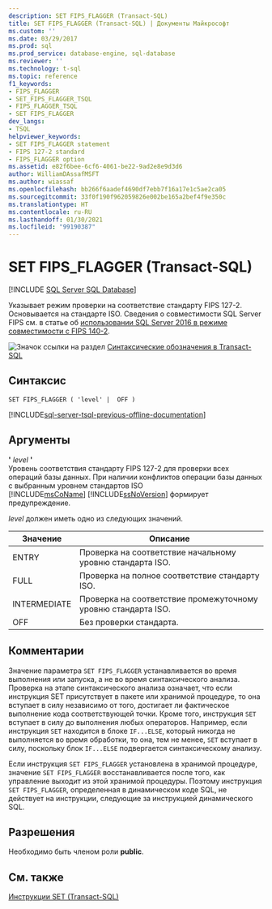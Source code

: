```yaml
---
description: SET FIPS_FLAGGER (Transact-SQL)
title: SET FIPS_FLAGGER (Transact-SQL) | Документы Майкрософт
ms.custom: ''
ms.date: 03/29/2017
ms.prod: sql
ms.prod_service: database-engine, sql-database
ms.reviewer: ''
ms.technology: t-sql
ms.topic: reference
f1_keywords:
- FIPS_FLAGGER
- SET_FIPS_FLAGGER_TSQL
- FIPS_FLAGGER_TSQL
- SET FIPS_FLAGGER
dev_langs:
- TSQL
helpviewer_keywords:
- SET FIPS_FLAGGER statement
- FIPS 127-2 standard
- FIPS_FLAGGER option
ms.assetid: e82f6bee-6cf6-4061-be22-9ad2e8e9d3d6
author: WilliamDAssafMSFT
ms.author: wiassaf
ms.openlocfilehash: bb266f6aadef4690df7ebb7f16a17e1c5ae2ca05
ms.sourcegitcommit: 33f0f190f962059826e002be165a2bef4f9e350c
ms.translationtype: HT
ms.contentlocale: ru-RU
ms.lasthandoff: 01/30/2021
ms.locfileid: "99190387"
---
```

# <a name="set-fips_flagger-transact-sql"></a>SET FIPS_FLAGGER (Transact-SQL)
[!INCLUDE [SQL Server SQL Database](../../includes/applies-to-version/sql-asdb.md)]

  Указывает режим проверки на соответствие стандарту FIPS 127-2. Основывается на стандарте ISO. Сведения о совместимости SQL Server FIPS см. в статье об [использовании SQL Server 2016 в режиме совместимости с FIPS 140-2](https://support.microsoft.com/help/4014354/how-to-use-sql-server-2016-in-fips-140-2-compliant-mode). 
  
 ![Значок ссылки на раздел](../../database-engine/configure-windows/media/topic-link.gif "Значок ссылки на раздел") [Синтаксические обозначения в Transact-SQL](../../t-sql/language-elements/transact-sql-syntax-conventions-transact-sql.md)  
  
## <a name="syntax"></a>Синтаксис  
  
```syntaxsql
SET FIPS_FLAGGER ( 'level' |  OFF )  
```  
  
[!INCLUDE[sql-server-tsql-previous-offline-documentation](../../includes/sql-server-tsql-previous-offline-documentation.md)]

## <a name="arguments"></a>Аргументы
 **'** *level* **'**  
 Уровень соответствия стандарту FIPS 127-2 для проверки всех операций базы данных. При наличии конфликтов операции базы данных с выбранным уровнем стандартов ISO [!INCLUDE[msCoName](../../includes/msconame-md.md)] [!INCLUDE[ssNoVersion](../../includes/ssnoversion-md.md)] формирует предупреждение.  
  
 *level* должен иметь одно из следующих значений.  
  
|Значение|Описание|  
|-----------|-----------------|  
|ENTRY|Проверка на соответствие начальному уровню стандарта ISO.|  
|FULL|Проверка на полное соответствие стандарту ISO.|  
|INTERMEDIATE|Проверка на соответствие промежуточному уровню стандарта ISO.|  
|OFF|Без проверки стандарта.|  
  
## <a name="remarks"></a>Комментарии  
 Значение параметра `SET FIPS_FLAGGER` устанавливается во время выполнения или запуска, а не во время синтаксического анализа. Проверка на этапе синтаксического анализа означает, что если инструкция SET присутствует в пакете или хранимой процедуре, то она вступает в силу независимо от того, достигает ли фактическое выполнение кода соответствующей точки. Кроме того, инструкция `SET` вступает в силу до выполнения любых операторов. Например, если инструкция `SET` находится в блоке `IF...ELSE`, который никогда не выполняется во время обработки, то она, тем не менее, `SET` вступает в силу, поскольку блок `IF...ELSE` подвергается синтаксическому анализу.  
  
 Если инструкция `SET FIPS_FLAGGER` установлена в хранимой процедуре, значение `SET FIPS_FLAGGER` восстанавливается после того, как управление выходит из этой хранимой процедуры. Поэтому инструкция `SET FIPS_FLAGGER`, определенная в динамическом коде SQL, не действует на инструкции, следующие за инструкцией динамического SQL.  
  
## <a name="permissions"></a>Разрешения  
 Необходимо быть членом роли **public**.  
  
## <a name="see-also"></a>См. также  
 [Инструкции SET (Transact-SQL)](../../t-sql/statements/set-statements-transact-sql.md)  
  
  
